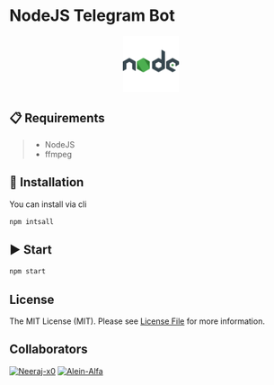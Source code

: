 #  NodeJS Telegram Bot


<p align="center">
  <img alt="image" src="./assets/nodejs.png" width="100" />

  </p>




## 📋 Requirements

>- NodeJS
>- ffmpeg

## 🔧 Installation

You can install via cli

```bash
npm intsall
```

## ▶️ Start

```bash
npm start
```


## License

The MIT License (MIT). Please see [License File](LICENSE) for more information.

## Collaborators
[![Neeraj-x0](https://github.com/neeraj-x0.png?size=50)](https://github.com/neeraj-x0)
[![Alein-Alfa](https://github.com/Alien-Alfa.png?size=50)](https://github.com/Alien-Alfa)
